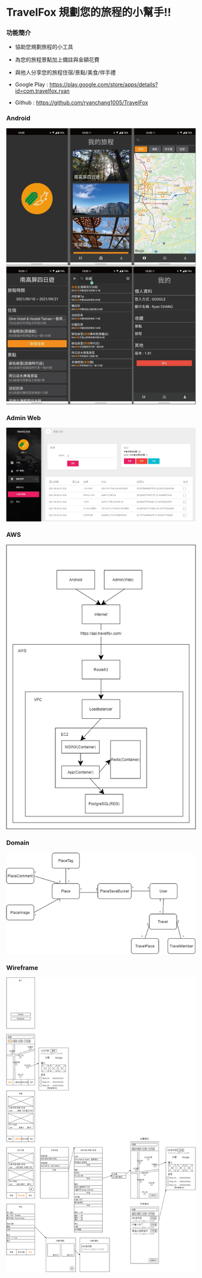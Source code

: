 # TravelFox 規劃您的旅程的小幫手!!

### 功能簡介
* 協助您規劃旅程的小工具
* 為您的旅程景點加上備註與金額花費
* 與他人分享您的旅程住宿/景點/美食/伴手禮


* Google Play : https://play.google.com/store/apps/details?id=com.travelfox.ryan
* Github : https://github.com/ryanchang1005/TravelFox


### Android
![](img/android1.jpg)
![](img/android2.jpg)

### Admin Web
![](img/web1.jpg)

### AWS
![](img/doc1.png)

### Domain
![](img/doc2.png)

### Wireframe
![](img/doc3.png)
